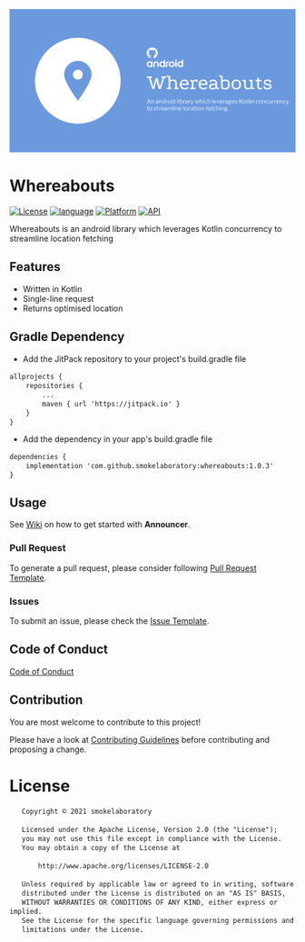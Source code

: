 
![banner](https://github.com/smokelaboratory/whereabouts/blob/master/banner.svg)

# Whereabouts

[![License](https://img.shields.io/badge/License-Apache%202.0-2196F3.svg?style=for-the-badge)](https://opensource.org/licenses/Apache-2.0)
[![language](https://img.shields.io/github/languages/top/smokelaboratory/whereabouts.svg?style=for-the-badge&colorB=f18e33)](https://kotlinlang.org/)
[![Platform](https://img.shields.io/badge/Platform-Android-green.svg?style=for-the-badge)](https://www.android.com/)
[![API](https://img.shields.io/badge/API-21%2B-F44336.svg?style=for-the-badge)](https://android-arsenal.com/api?level=21)

Whereabouts is an android library which leverages Kotlin concurrency to streamline location fetching

## Features

* Written in Kotlin
* Single-line request
* Returns optimised location

## Gradle Dependency

* Add the JitPack repository to your project's build.gradle file

```
allprojects {
    repositories {
        ...
        maven { url 'https://jitpack.io' }
    }
}
```

* Add the dependency in your app's build.gradle file

```
dependencies {
    implementation 'com.github.smokelaboratory:whereabouts:1.0.3'
}
```

## Usage

See [Wiki](https://github.com/smokelaboratory/whereabouts/wiki) on how to get started with **Announcer**.

### Pull Request
To generate a pull request, please consider following [Pull Request Template](https://github.com/smokelaboratory/whereabouts/blob/master/PULL_REQUEST_TEMPLATE.md).

### Issues
To submit an issue, please check the [Issue Template](https://github.com/smokelaboratory/whereabouts/blob/master/ISSUE_TEMPLATE.md).

Code of Conduct
---
[Code of Conduct](https://github.com/smokelaboratory/whereabouts/blob/master/CODE_OF_CONDUCT.md)

## Contribution

You are most welcome to contribute to this project!

Please have a look at [Contributing Guidelines](https://github.com/smokelaboratory/whereabouts/blob/master/CONTRIBUTING.md) before contributing and proposing a change.

# License

```
   Copyright © 2021 smokelaboratory

   Licensed under the Apache License, Version 2.0 (the "License");
   you may not use this file except in compliance with the License.
   You may obtain a copy of the License at

       http://www.apache.org/licenses/LICENSE-2.0

   Unless required by applicable law or agreed to in writing, software
   distributed under the License is distributed on an "AS IS" BASIS,
   WITHOUT WARRANTIES OR CONDITIONS OF ANY KIND, either express or implied.
   See the License for the specific language governing permissions and
   limitations under the License.
```

